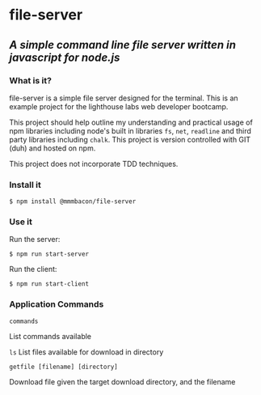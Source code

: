 # file-server
## *A simple command line file server written in javascript for node.js*
### What is it?

file-server is a simple file server designed for the terminal. This is an example project for the lighthouse labs web developer bootcamp. 

This project should help outline my understanding and practical usage of npm libraries including node's built in libraries ```fs```, ```net```, ```readline``` and third party libraries including ```chalk```. This project is version controlled with GIT (duh) and hosted on npm.

This project does not incorporate TDD techniques.

### Install it

```$ npm install @mmmbacon/file-server```


### Use it

Run the server:

```$ npm run start-server```

Run the client:

```$ npm run start-client```

### Application Commands

```commands``` 

List commands available

```ls``` List files available for download in directory

```getfile [filename] [directory]``` 

Download file given the target download directory, and the filename
